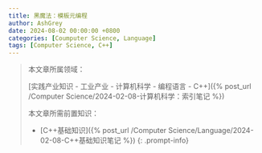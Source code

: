 ```yaml
---
title: 黑魔法：模板元编程
author: AshGrey
date: 2024-08-02 00:00:00 +0800
categories: [Coumputer Science, Language]
tags: [Computer Science, C++]
---
```


> 本文章所属领域：
>
> [实践产业知识 - 工业产业 - 计算机科学 - 编程语言 - C++]({% post_url /Computer Science/2024-02-08-计算机科学：索引笔记 %})
>
> 本文章所需前置知识：
>
> - [C++基础知识]({% post_url /Computer Science/Language/2024-02-08-C++基础知识笔记 %})
{: .prompt-info}

<br>

